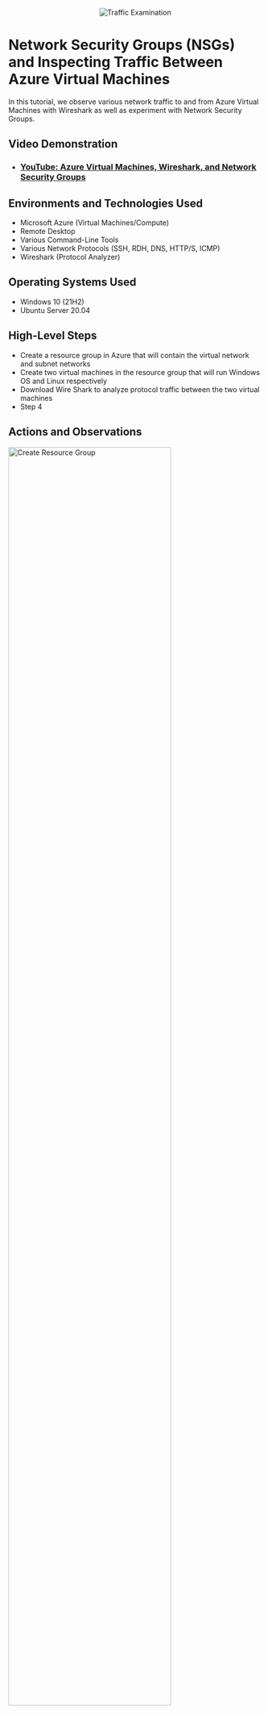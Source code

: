<p align="center">
<img src="https://i.imgur.com/Ua7udoS.png" alt="Traffic Examination"/>
</p>

<h1>Network Security Groups (NSGs) and Inspecting Traffic Between Azure Virtual Machines</h1>
In this tutorial, we observe various network traffic to and from Azure Virtual Machines with Wireshark as well as experiment with Network Security Groups. <br />


<h2>Video Demonstration</h2>

- ### [YouTube: Azure Virtual Machines, Wireshark, and Network Security Groups](https://www.youtube.com)

<h2>Environments and Technologies Used</h2>

- Microsoft Azure (Virtual Machines/Compute)
- Remote Desktop
- Various Command-Line Tools
- Various Network Protocols (SSH, RDH, DNS, HTTP/S, ICMP)
- Wireshark (Protocol Analyzer)

<h2>Operating Systems Used </h2>

- Windows 10 (21H2)
- Ubuntu Server 20.04

<h2>High-Level Steps</h2>

- Create a resource group in Azure that will contain the virtual network and subnet networks
- Create two virtual machines in the resource group that will run Windows OS and Linux respectively 
- Download Wire Shark to analyze protocol traffic between the two virtual machines
- Step 4

<h2>Actions and Observations</h2>

<p>
<img src="https://i.imgur.com/mi7o6xu.png" height="80%" width="80%" alt="Create Resource Group"/>
</p>
<p>
To start this tutorial you must have a Microsoft Azure account. Please sign up for Microsoft Azure if you haven't already. Once you have signed up with Azure, and created a tenant and subscription group, you need to create a resource group.
To do this type in resource group in the search bar on the dashboard and go to the resource group page. Once there click the "create resource group" button and start filling out the details. For the purpose of this tutorial, we will be naming our resource group Net-tutorial01 but you can name yours whatever you would like. Once you give the resource group a name you can skip the Tags tab and click the "review+create" tab to get your resource group created.
</p>
<br />

<p>
<img src="https://i.imgur.com/WeIjDgW.png" height="80%" width="80%" alt="Virtual Machine Creation"/>
</p>
<p>
  Once the resource group has been created then we will need to create the two virtual machines that are needed for this tutorial. In order to do this, type "virtual machines" into the Azure search bar and head to the virtual machines page. Once there click the "Create" button and start creating your first VM. For this first virtual machine, we will need to select our Resource Group ( which we created in the prior step), give our VM a name ( I choose VM1 but you can name it whatever you would like), select your Region( depending on where you are located, for example, if you live in New York City you would probably want to choose East US), choose your Image/ OS ( we want a Windows OS and so we would select Windows 10 Pro, version 22HS - x64 Gen 2), select a size (this involves deciding virtual CPU and RAM resources and selecting Standard_E2s_v3(2 vpcus with 16GiB of memory) should be sufficient enough) and then lastly create your admin account by creating a username and password. You can use the default options for inbound port rules, availability zones, and availability options. Once you have filled out the basics page you then head over to the Networking tab up top.
</p>
<br />

<p>
<img src="https://i.imgur.com/w4FNSya.png" height="80%" width="80%" alt="Networking Tab on Virtual Machine Page"/>
</p>
<p>
Once we are on the networking page, a virtual network, subnet, and public IP address should be already created for us by default. The Subnet IP will be important later because this is what we will use to communicate with the Linux VM that we will be creating in the next step. It will also be essential for us to select the same virtual network (VM-1 -vnet or in your case the name may be different) for the second VM to ensure that both VMs are operating under the same umbrella virtual network. After reviewing this page, click "review+create" at the bottom which should take you to the validation page. On the validation page click "create" at the bottom and your first VM will begin being spun up.
</p>
<br />

<p>
<img src="https://i.imgur.com/5TKwrzD.png" height="80%" width="80%" alt="Second Virtual Machine Creation"/>
</p>
<p>
Now that the first virtual machine has been created we can move on to creating our second virtual machine. We would mimic the same steps as above with some minor adjustments. Because we will be using a Linux OS for this virtual machine we will select Ubuntu Server 20.04 LTS - x64 Gen2 as the Image. Also, we will need to give this virtual machine a different name ( we chose VM2 but you can name this VM whatever you like). As you head to the bottom of the page you will notice that the authentication type defaulted to SSH public key, we will want to select "password" instead and create a username and password for this VM. After this is done head over to the networking tab.
</p>
<br />

<p>
<img src="https://i.imgur.com/TQPxZe6.png" height="80%" width="80%" alt="Networking Tab Two on Virtual Machine Page"/>
</p>
<p>
On this page, we just need to confirm that the virtual network is the same as the virtual network that was chosen for the first virtual machine (in this case VM1 -vnet). We will also leave the subnet at the default option and click "review+ create" at the bottom of the page. Once we reach the validation page we will select "create" and our second virtual machine will be spun up.
</p>
<br />

<p>
<img src="https://i.imgur.com/2fSbjTc.png" height="80%" width="80%" alt="Remote Desktop"/>
</p>
<p>
With the second virtual machine created our initial setup is complete. Our next step is to use our remote desktop program to remote into our first virtual machine with the Windows OS. Windows users will already have remote desktop installed but for Mac users, you will need to go to the app store and download remote desktop.
</p>
<br />

<p>
<img src="https://i.imgur.com/zD9C3Us.png" height="80%" width="80%" alt="Remoting In"/>
</p>
<p>
In order to use remote desktop simply click "Add PC" (this may be different for Windows) and copy your public IP address from your first virtual machine ( you can find this by searching virtual machine in the search bar and clicking the name of your first virtual machine(in our case that would be VM1) and paste it into the PC name section. Once that is done you can click "add". Then after clicking the add button the remote instance will be added and you can just click again to connect. When you attempt to connect you will be prompted with a window asking for a username and password. For this, simply use the same username and password that you established when you created your first virtual machine. Press continue and you will be taken to your remote desktop.
</p>
<br />

<p>
<img src="https://i.imgur.com/zGbEkPP.png" height="80%" width="80%" alt="WireShark"/>
</p>
<p>
  Now that we are inside our remote desktop we want to have the ability to analyze our network traffic and fortunately for us, there is a nifty software called Wireshark that will allow us to do this for free. Search for wireshark using the provided Microsoft Edge browser and click on the wireshark.org page. Once on the page click the "Get started" button which will take you to your installer options. Click Windows x64 Installer and start the installation process. 
</p>
<br />

<p>
<img src="https://i.imgur.com/DJmEXEB.png" height="80%" width="80%" alt="Disk Sanitization Steps"/>
</p>
<p>
Lorem ipsum dolor sit amet, consectetur adipiscing elit, sed do eiusmod tempor incididunt ut labore et dolore magna aliqua. Ut enim ad minim veniam, quis nostrud exercitation ullamco laboris nisi ut aliquip ex ea commodo consequat. Duis aute irure dolor in reprehenderit in voluptate velit esse cillum dolore eu fugiat nulla pariatur.
</p>
<br />

<p>
<img src="https://i.imgur.com/DJmEXEB.png" height="80%" width="80%" alt="Disk Sanitization Steps"/>
</p>
<p>
Lorem ipsum dolor sit amet, consectetur adipiscing elit, sed do eiusmod tempor incididunt ut labore et dolore magna aliqua. Ut enim ad minim veniam, quis nostrud exercitation ullamco laboris nisi ut aliquip ex ea commodo consequat. Duis aute irure dolor in reprehenderit in voluptate velit esse cillum dolore eu fugiat nulla pariatur.
</p>
<br />

<p>
<img src="https://i.imgur.com/DJmEXEB.png" height="80%" width="80%" alt="Disk Sanitization Steps"/>
</p>
<p>
Lorem ipsum dolor sit amet, consectetur adipiscing elit, sed do eiusmod tempor incididunt ut labore et dolore magna aliqua. Ut enim ad minim veniam, quis nostrud exercitation ullamco laboris nisi ut aliquip ex ea commodo consequat. Duis aute irure dolor in reprehenderit in voluptate velit esse cillum dolore eu fugiat nulla pariatur.
</p>
<br />

<p>
<img src="https://i.imgur.com/DJmEXEB.png" height="80%" width="80%" alt="Disk Sanitization Steps"/>
</p>
<p>
Lorem ipsum dolor sit amet, consectetur adipiscing elit, sed do eiusmod tempor incididunt ut labore et dolore magna aliqua. Ut enim ad minim veniam, quis nostrud exercitation ullamco laboris nisi ut aliquip ex ea commodo consequat. Duis aute irure dolor in reprehenderit in voluptate velit esse cillum dolore eu fugiat nulla pariatur.
</p>
<br />

<p>
<img src="https://i.imgur.com/DJmEXEB.png" height="80%" width="80%" alt="Disk Sanitization Steps"/>
</p>
<p>
Lorem ipsum dolor sit amet, consectetur adipiscing elit, sed do eiusmod tempor incididunt ut labore et dolore magna aliqua. Ut enim ad minim veniam, quis nostrud exercitation ullamco laboris nisi ut aliquip ex ea commodo consequat. Duis aute irure dolor in reprehenderit in voluptate velit esse cillum dolore eu fugiat nulla pariatur.
</p>
<br />
